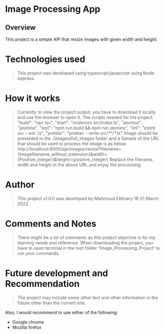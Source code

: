 # Image Processing App

## Overview
This project is a simple API that resize images with given width and height.

# Technologies used
> This project was developed using typescript/javascript using Node express.

# How it works
> Currently to view the project output, you have to download it locally and use the browser to open it.
> The scripts needed for the project:
    "build": "npx tsc",
    "start": "nodemon src/index.ts",
    "jasmine": "jasmine",
    "test": "npm run build && npm run jasmine",
    "lint": "eslint src --ext .ts",
    "prettier": "prettier --write src/**/*.ts"
> Image should be presented in the ./images/full_images folder 
> and a Sample of the URL that should be used to process the image is as below
> http://localhost:8000/api/images/resize?filename={Imagefilename_without_extension}&width={Positive_integer}&height={positive_integer}
> Replace the filename, width and height in the above URL and enjoy the processing.

# Author
> This project v1.0.0 was developed by Mahmoud Eldinary 18-21 March 2022.

# Comments and Notes
> There might be a lot of comments as this project objective is for my learning needs and reference.
> When downloading the project, you have to open terminal in the root folder 'Image_Processing_Project' to run your commands.

# Future development and Recommendation
> The project may include some other text and other information in the future other than the current one.

Also, I would recommend to use either of the following:
- Google chrome
- Mozilla firefox
